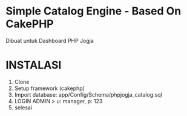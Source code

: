 Simple Catalog Engine - Based On CakePHP
===========================

Dibuat untuk Dashboard PHP Jogja

INSTALASI
=========

1. Clone
2. Setup framework (cakephp)
3. Import database: app/Config/Schema/phpjogja_catalog.sql
4. LOGIN ADMIN > u: manager, p: 123
5. selesai
